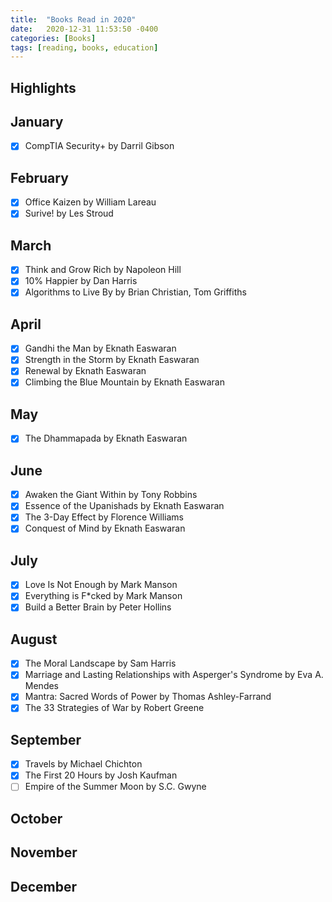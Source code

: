```yaml
---
title:  "Books Read in 2020"
date:   2020-12-31 11:53:50 -0400
categories: [Books]
tags: [reading, books, education]
---
```

## Highlights

## January
- [x] CompTIA Security+ by Darril Gibson

## February
- [x] Office Kaizen by William Lareau
- [x] Surive! by Les Stroud

## March
- [x] Think and Grow Rich by Napoleon Hill
- [x] 10% Happier by Dan Harris
- [x] Algorithms to Live By by Brian Christian, Tom Griffiths

## April
- [x] Gandhi the Man by Eknath Easwaran
- [x] Strength in the Storm by Eknath Easwaran
- [x] Renewal by Eknath Easwaran
- [x] Climbing the Blue Mountain by Eknath Easwaran

## May
- [x] The Dhammapada by Eknath Easwaran

## June
- [x] Awaken the Giant Within by Tony Robbins
- [x] Essence of the Upanishads by Eknath Easwaran
- [x] The 3-Day Effect by Florence Williams
- [x] Conquest of Mind by Eknath Easwaran

## July
- [x] Love Is Not Enough by Mark Manson
- [x] Everything is F*cked by Mark Manson
- [x] Build a Better Brain by Peter Hollins

## August
- [x] The Moral Landscape by Sam Harris
- [x] Marriage and Lasting Relationships with Asperger's Syndrome by Eva A. Mendes
- [x] Mantra: Sacred Words of Power by Thomas Ashley-Farrand
- [x] The 33 Strategies of War by Robert Greene

## September
- [x] Travels by Michael Chichton
- [x] The First 20 Hours by Josh Kaufman
- [ ] Empire of the Summer Moon by S.C. Gwyne

## October

## November

## December
